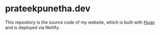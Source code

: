 # prateekpunetha.dev

This repository is the source code of my website, which is built with [Hugo](https://github.com/gohugoio/hugo) and is deployed via Netlify.
